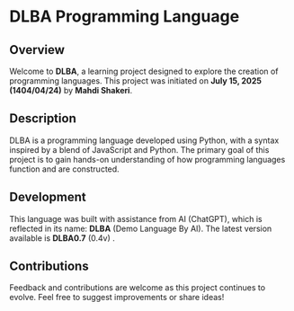 # DLBA Programming Language

## Overview

Welcome to **DLBA**, a learning project designed to explore the creation of programming languages. This project was initiated on **July 15, 2025 (1404/04/24)** by **Mahdi Shakeri**.

## Description

DLBA is a programming language developed using Python, with a syntax inspired by a blend of JavaScript and Python. The primary goal of this project is to gain hands-on understanding of how programming languages function and are constructed.

## Development

This language was built with assistance from AI (ChatGPT), which is reflected in its name: **DLBA** (Demo Language By AI). The latest version available is **DLBA0.7** (0.4v) .

## Contributions

Feedback and contributions are welcome as this project continues to evolve. Feel free to suggest improvements or share ideas!
